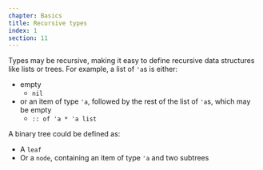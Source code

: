 ```yaml
---
chapter: Basics
title: Recursive types
index: 1
section: 11
---
```

Types may be recursive, making it easy to define recursive data structures like lists or trees. For example, a list of `'a`s is either:
- empty
  * `nil`
- or an item of type `'a`, followed by the rest of the list of `'a`s, which may be empty
  * `:: of 'a * 'a list`

A binary tree could be defined as:
- A `leaf`
- Or a `node`, containing an item of type `'a` and two subtrees
